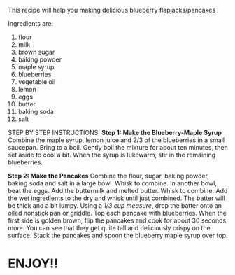 This recipe will help you making delicious blueberry flapjacks/pancakes

Ingredients are:
1) flour
2) milk
3) brown sugar
4) baking powder
5) maple syrup
6) blueberries
7) vegetable oil
8) lemon
9) eggs
10) butter
11) baking soda
12) salt


STEP BY STEP INSTRUCTIONS:
**Step 1: Make the Blueberry-Maple Syrup**
Combine the maple syrup, lemon juice and 2/3 of the blueberries in a small saucepan.
Bring to a boil.
Gently boil the mixture for about ten minutes, then set aside to cool a bit. When the syrup is lukewarm, stir in the remaining blueberries.

**Step 2: Make the Pancakes**
Combine the flour, sugar, baking powder, baking soda and salt in a large bowl.
Whisk to combine.
In another bowl, beat the eggs.
Add the buttermilk and melted butter.
Whisk to combine.
Add the wet ingredients to the dry and whisk until just combined. The batter will be thick and a bit lumpy.
Using a *1/3 cup measure*, drop the batter onto an oiled nonstick pan or griddle.
Top each pancake with blueberries.
When the first side is golden brown, flip the pancakes and cook for about 30 seconds more. You can see that they get quite tall and deliciously crispy on the surface.
Stack the pancakes and spoon the blueberry maple syrup over top. 
# **ENJOY!!**<H1>



